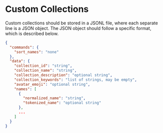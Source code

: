 # Custom Collections

Custom collections should be stored in a JSONL file, where each separate line is a JSON object. The JSON object should follow a specific format, which is described below.

```json
{
  "commands": {
    "sort_names": "none"
  },
  "data": {
    "collection_id": "string",
    "collection_name": "string",
    "collection_description": "optional string",
    "collection_keywords": "list of strings, may be empty",
    "avatar_emoji": "optional string",
    "names": [
      {
        "normalized_name": "string",
        "tokenized_name": "optional string"
      },
      ...
    ]
  }
}
```
